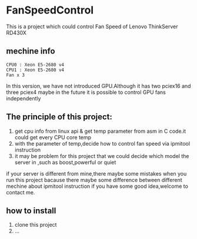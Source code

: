 # FanSpeedControl
This is a project which could control Fan Speed of Lenovo ThinkServer RD430X
## mechine info
```text
CPU0 : Xeon E5-2680 v4
CPU1 : Xeon E5-2680 v4
Fan x 3
```
In this version, we have not introduced GPU.Although it has two pciex16 and three pciex4
maybe in the future it is possible to control GPU fans independently
## The principle of this project:
1. get cpu info from linux api & get temp parameter from asm in C code.it could get every CPU core temp
2. with the parameter of temp,decide how to control fan speed via ipmitool instruction
3. it may be problem for this project that we could decide which model the server in ,such as boost,powerful or quiet

if your server is different from mine,there maybe some mistakes when you run this project
bacause there maybe some difference between different mechine about ipmitool instruction
if you have some good idea,welcome to contact me.
## how to install
1. clone this project
2. ...